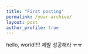 ```yaml
---
title: "First posting"
permalink: /year-archive/
layout: post
author_profile: true
---
```


hello, world!!!!
제발 성공해라 ㅠㅠ
